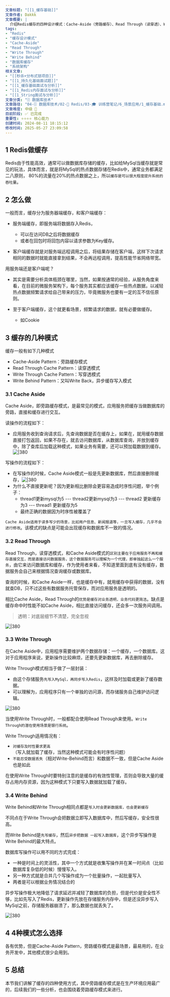 ```yaml
---
文章标题: "[[1_缓存基础]]" 
文章作者: Dakkk
文章概要: |
  介绍Redis缓存的四种设计模式：Cache-Aside（旁路缓存）、Read Through（读穿透）、Write Through（写穿透）和Write Behind（异步写入），分析各模式的适用场景和优缺点。
tags:
- "Redis"
- "缓存设计模式"
- "Cache-Aside"
- "Read Through"
- "Write Through"
- "Write Behind"
- "数据库缓存"
- "系统架构"
相关文章:
- "[[秒杀+分布式锁项目]]"
- "[[1_持久化基础面试题]]"
- "[[1_缓存基础面试与分析]]"
- "[[1_Redis内存面试与分析]]"
- "[[1_String面试与分析]]"
文章分类: "🗄️ 数据库技术"
文章路径: "04-🗄️ 数据库技术/02-🔴 Redis/03-🎓 训练营笔记/6_场景应用/1_缓存基础.md"
文章难度: 中级 🌳
目前阶段: ✅ 已完成
重要性: ⭐⭐⭐⭐ 核心能力
创建时间: 2024-08-11 18:15:12
修改时间: 2025-05-27 23:09:58
---
```


## 1 Redis做缓存

Redis由于性能高效，通常可以做数据库存储的缓存，比如给MySql当缓存就是常见的玩法，具体而言，就是将MySql的热点数据存储在Redis中，通常业务都满足二八原则， 80%的流量在20%的热点数据之上，所以`缓存是可以很大程度提升系统的吞吐量`。
## 2 怎么做

一般而言，缓存分为服务器端缓存，和客户端缓存：

- 服务端缓存，即服务端将数据存入Redis，
	- 可以在访问DB之后将数据缓存
	- 或者在回包时将回包内容以请求参数为Key缓存。

- 客户端缓存就是对服务端远程调用之后，将结果存储在客户端，这样下次请求相同的数据时就能直接拿到结果，不会再远程调用，提高性能节省网络带宽。

用服务端还是客户端呢？

- 其实是需要分析具体瓶颈在哪里，当然，如果按通常的经验，从服务角度来看，在目前的微服务架构下，每个服务其实都应该缓存一些热点数据，以减轻热点数据频繁请求给自己带来的压力，毕竟微服务也要有一定的互不信任原则。

- 至于客户端缓存，这个就更看场景，频繁请求的数据，就有必要做缓存。
	- 如Cookie

## 3 缓存的几种模式

缓存一般有如下几种模式

- Cache-Aside Pattern：旁路缓存模式
- Read Through Cache Pattern：读穿透模式
- Write Through Cache Pattern：写穿透模式
- Write Behind Pattern：又叫Write Back，异步缓存写入模式
### 3.1 Cache Aside

Cache Aside，即旁路缓存模式，是最常见的模式，应用服务把缓存当做数据库的旁路，直接和缓存进行交互。

读操作的流程如下：
- 应用服务收到查询请求后，先查询数据是否在缓存上，如果在，就用缓存数据直接打包返回，如果不存在，就去访问数据库，从数据库查询，并放到缓存中，除了查库后加载这种模式，如果业务有需要，还可以预加载数据到缓存。![|380](https://my-obsidian-image.oss-cn-guangzhou.aliyuncs.com/2024/04/77942dfa2781c7e168f666b4532c9e03.png)

写操作的流程如下：
- 在写操作的时候，Cache Aside模式一般是先更新数据库，然后直接删除缓存，![|380](https://my-obsidian-image.oss-cn-guangzhou.aliyuncs.com/2024/04/a3c1f84485e6d0cd97b5d6a94ff8d611.png)
- 为什么不直接更新呢？因为更新相比删除会更容易造成时序性问题，举个例子：
	- thread1更新mysql为5 --- thread2更新mysql为3 --- thread2 更新缓存为3 --- thread1 更新缓存为5
	- 最终正确的数据因为时序性被覆盖了

`Cache Aside适用于读多写少的场景，比如用户信息、新闻报道等，一旦写入缓存，几乎不会进行修改`。该模式的缺点是可能会出现缓存和数据库不一致的情况。
### 3.2 Read Through

Read Through，读穿透模式，和Cache Aside模式的`区别主要在于应用服务不再和缓存直接交互，而是直接访问数据服务，这个数据服务可以理解为一个代理，即单独起这么一个服务`，由它来访问数据库和缓存，作为使用者来看，不知道里面到底有没有缓存，数据服务会自己来根据情况查询缓存或数据库。

查询的时候，和Cache Aside一样，也是缓存中有，就用缓存中获得的数据，没有就查DB，只不过这些有数据服务托管保存，而对应用服务是透明的。

相比Cache Aside，Read Through的`优势是缓存对业务透明，业务代码更简洁`。缺点是缓存命中时性能不如Cache Aside，相比直接访问缓存，还会多一次服务间调用。

> 透明：对底层细节不清楚，完全忽视

![|380](https://my-obsidian-image.oss-cn-guangzhou.aliyuncs.com/2024/04/b45ab6e1aeea0d00477cd2ea7589f610.png)
### 3.3 Write Through

在Cache Aside中，应用程序需要维护两个数据存储：一个缓存，一个数据库。这对于应用程序来说，更新操作比较麻烦，还要先更新数据库，再去删除缓存。

Write Through模式相当于做了一层封装：

- 由这个存储服务`先写入MySql，再同步写入Redis`，这样及时加载或更新了缓存数据。
- 可以理解为，应用程序只有一个单独的访问源，而存储服务自己维护访问逻辑。

![|380](https://my-obsidian-image.oss-cn-guangzhou.aliyuncs.com/2024/04/27aa12f9898dd24ddd9277b9a1ffb98a.png)

当使用Write Through时，一般都配合使用Read Through来使用。`Write Through的潜在使用场景是银行系统`。

Write Through适用情况有：

- `对缓存及时性要求更高`（写入就加载了缓存，当然这种模式可能会有时序性问题）
- `不能忍受数据丢失`（相对Write-Behind而言）和数据不一致，但是Cache Aside也是如此

在使用Write Through时要特别注意的是缓存的有效性管理，否则会导致大量的缓存占用内存资源，因为这种模式下只要写入数据就加载了缓存。

### 3.4 Write Behind

Write Behind和Write Through相同点都是`写入时会更新数据库，也会更新缓存`

不同点在于Write Through会把数据立即写入数据库中，然后写缓存，安全性很高。

而Write Behind是`先写缓存`，然后`异步把数据 一起写入数据库`，这个异步写操作是Write Behind的最大特点。

数据库写操作可以用不同的方式完成：  

- 一种是时间上的灵活性，其中一个方式就是收集写操作并在某一时间点（比如数据库复杂低的时候）慢慢写入。
- 另一种方式就是合并几个写操作成为一个批量操作，一起批量写入
- 两者是可以根据业务情况结合的

异步写操作极大地降低了请求延迟并减轻了数据库的负担，但是代价是安全性不够，比如先写入了Redis，更新操作先放在存储服务内存中，但是还没异步写入MySql之前，存储服务器崩溃了，那么数据也就丢失了。

![|380](https://my-obsidian-image.oss-cn-guangzhou.aliyuncs.com/2024/04/709b98398f3001a5351be0341956a5e9.png)

## 4 4种模式怎么选择

各有优势，但是Cache-Aside Pattern，旁路缓存模式是最场景，最易用的，在业务开发中，其他模式很少会用到。

## 5 总结

本节我们讲解了缓存的四种使用方式，其中旁路缓存模式是在生产环境应用最广的，后续我们的一些分析，也会围绕着旁路缓存模式来进行。